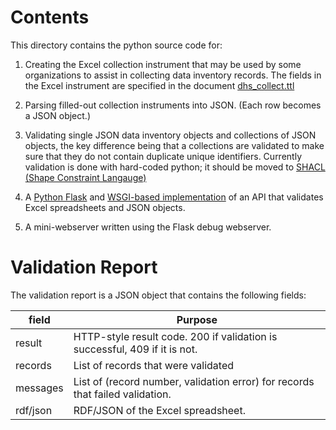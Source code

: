 # Contents

This directory contains the python source code for:


1. Creating the Excel collection instrument that may be used by some
   organizations to assist in collecting data inventory records. The
   fields in the Excel instrument are specified in the document
   [dhs_collect.ttl](../schemata/dhs_collect.ttl)

2. Parsing filled-out collection instruments into JSON. (Each row
   becomes a JSON object.)

3. Validating single JSON data inventory objects and collections of JSON objects, the
   key difference being that a collections are validated to make sure
   that they do not contain duplicate unique identifiers. Currently
   validation is done with hard-coded python; it should be moved to
   [SHACL (Shape Constraint Langauge)](https://www.w3.org/TR/shacl/)

4. A [Python Flask](https://flask.palletsprojects.com/en/2.0.x/) and
   [WSGI-based implementation](https://en.wikipedia.org/wiki/Web_Server_Gateway_Interface)
   of an API that validates Excel spreadsheets and JSON objects.

4. A mini-webserver written using the Flask debug webserver.

# Validation Report
The validation report is a JSON object that contains the following
fields:

|field|Purpose|
|----------|-----------|
|result    | HTTP-style result code. 200 if validation is successful, 409 if it is not.|
|records   | List of records that were validated
|messages  | List of (record number, validation error) for records that failed validation.|
|rdf/json  | RDF/JSON of the Excel spreadsheet.|
